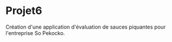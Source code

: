 # Projet6
Création d'une application d'évaluation de sauces piquantes pour l'entreprise So Pekocko.
